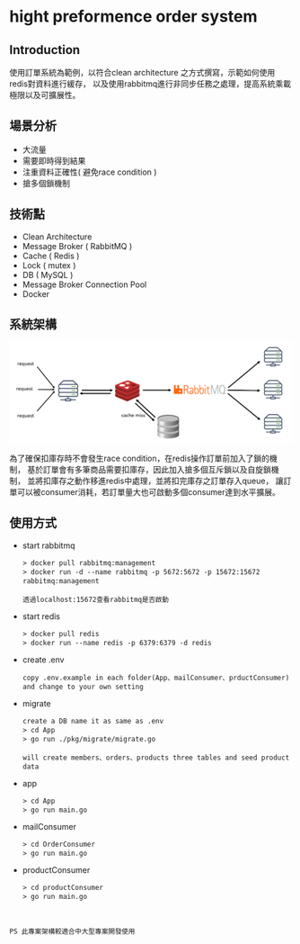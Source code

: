 # **hight preformence order system**
## **Introduction**
使用訂單系統為範例，以符合clean architecture 之方式撰寫，示範如何使用redis對資料進行緩存，
以及使用rabbitmq進行非同步任務之處理，提高系統乘載極限以及可擴展性。

## 場景分析
* 大流量
* 需要即時得到結果
* 注重資料正確性( 避免race condition )
* 搶多個鎖機制

## **技術點**
* Clean Architecture
* Message Broker ( RabbitMQ )
* Cache ( Redis )
* Lock ( mutex )
* DB ( MySQL )
* Message Broker Connection Pool
* Docker

## 系統架構
![image](https://github.com/francischi/high-concurrent-order-system/blob/main/images/system_design.jpg)

為了確保扣庫存時不會發生race condition，在redis操作訂單前加入了鎖的機制，
基於訂單會有多筆商品需要扣庫存，因此加入搶多個互斥鎖以及自旋鎖機制，
並將扣庫存之動作移進redis中處理，並將扣完庫存之訂單存入queue，
讓訂單可以被consumer消耗，若訂單量大也可啟動多個consumer達到水平擴展。

## 使用方式
* start rabbitmq
    ```
    > docker pull rabbitmq:management
    > docker run -d --name rabbitmq -p 5672:5672 -p 15672:15672 rabbitmq:management

    透過localhost:15672查看rabbitmq是否啟動
    ```

* start redis
    ```
    > docker pull redis
    > docker run --name redis -p 6379:6379 -d redis
    ```
* create .env
    ```
    copy .env.example in each folder(App、mailConsumer、prductConsumer)
    and change to your own setting
    ```
* migrate 
    ```
    create a DB name it as same as .env
    > cd App
    > go run ./pkg/migrate/migrate.go

    will create members、orders、products three tables and seed product data
    ```
* app
    ```
    > cd App
    > go run main.go
    ```

* mailConsumer
    ```
    > cd OrderConsumer
    > go run main.go
    ```

* productConsumer
    ```
    > cd productConsumer
    > go run main.go
    ```

<br>

```
PS 此專案架構較適合中大型專案開發使用
```